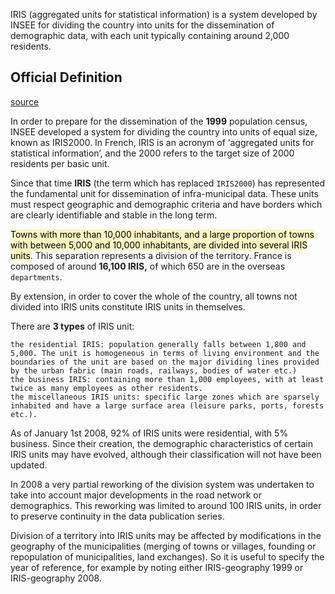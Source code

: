 IRIS (aggregated units for statistical information) is a system developed by INSEE for dividing the country into units for the dissemination of demographic data, with each unit typically containing around 2,000 residents.

## Official Definition
[source](https://www.insee.fr/en/metadonnees/definition/c1523)

In order to prepare for the dissemination of the **1999** population census, INSEE developed a system for dividing the country into units of equal size, known as IRIS2000. In French, IRIS is an acronym of ‘aggregated units for statistical information’, and the 2000 refers to the target size of 2000 residents per basic unit.

Since that time **IRIS** (the term which has replaced `IRIS2000`) has represented the fundamental unit for dissemination of infra-municipal data. These units must respect geographic and demographic criteria and have borders which are clearly identifiable and stable in the long term.

<mark style="background: #FFF3A3A6;">Towns with more than 10,000 inhabitants, and a large proportion of towns with between 5,000 and 10,000 inhabitants, are divided into several IRIS units</mark>. This separation represents a division of the territory. France is composed of around **16,100 IRIS,** of which 650 are in the overseas `departments`.

By extension, in order to cover the whole of the country, all towns not divided into IRIS units constitute IRIS units in themselves.

There are **3 types** of IRIS unit:

    the residential IRIS: population generally falls between 1,800 and 5,000. The unit is homogeneous in terms of living environment and the boundaries of the unit are based on the major dividing lines provided by the urban fabric (main roads, railways, bodies of water etc.)
    the business IRIS: containing more than 1,000 employees, with at least twice as many employees as other residents.
    the miscellaneous IRIS units: specific large zones which are sparsely inhabited and have a large surface area (leisure parks, ports, forests etc.).

As of January 1st 2008, 92% of IRIS units were residential, with 5% business. Since their creation, the demographic characteristics of certain IRIS units may have evolved, although their classification will not have been updated.

In 2008 a very partial reworking of the division system was undertaken to take into account major developments in the road network or demographics. This reworking was limited to around 100 IRIS units, in order to preserve continuity in the data publication series.

Division of a territory into IRIS units may be affected by modifications in the geography of the municipalities (merging of towns or villages, founding or repopulation of municipalities, land exchanges). So it is useful to specify the year of reference, for example by noting either IRIS-geography 1999 or IRIS-geography 2008.